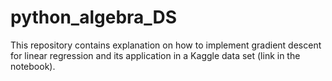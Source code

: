 # python_algebra_DS
This repository contains explanation on how to implement gradient descent for linear regression and its application in a Kaggle data set (link in the notebook).
